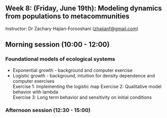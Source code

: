 ## Week 8: (Friday, June 19th): Modeling dynamics from populations to metacommunities

Instructor: Dr Zachary Hajian-Forooshani (zhajianf@gmail.com)

## Morning session (10:00 - 12:00)

### Foundational models of ecological systems

* Exponential growth - background and computer exercise
* Logistic growth - background, intuition for density dependence and computer exercises  
      Exercise 1: Implementing the logistic map
      Exercise 2: Qualitative model behavior with lambda  
      Exercise 3: Long term behavior and sensitivity on initial conditions  
### Afternoon session (12:30 - 15:00)
